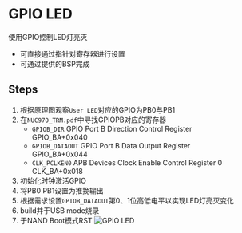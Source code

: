 # GPIO LED #
使用GPIO控制LED灯亮灭  
- 可直接通过指针对寄存器进行设置
- 可通过提供的BSP完成
## Steps ##
1. 根据原理图观察`User LED`对应的GPIO为PB0与PB1
2. 在`NUC970_TRM.pdf`中寻找GPIOPB对应的寄存器  
   - `GPIOB_DIR` GPIO Port B Direction Control Register  
   GPIO_BA+0x040  
   - `GPIOB_DATAOUT`  GPIO Port B Data Output Register  
   GPIO_BA+0x044  
   - `CLK_PCLKEN0` APB Devices Clock Enable Control Register 0  
   CLK_BA+0x018
3. 初始化时钟激活GPIO
4. 将PB0 PB1设置为推挽输出
5. 根据需求设置`GPIOB_DATAOUT`第0、1位高低电平以实现LED灯亮灭变化
6. build并于USB mode烧录
7. 于NAND Boot模式RST
![GPIO LED](https://img1.imgtp.com/2023/07/18/e9INL1Fr.JPG)